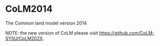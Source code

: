 # CoLM2014
The Common land model version 2014

NOTE: the new version of CoLM please visit https://github.com/CoLM-SYSU/CoLM202X.
